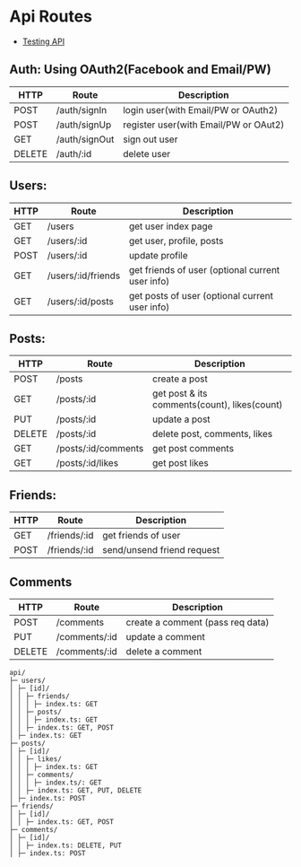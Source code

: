 # Api Routes

- [Testing API](https://github.com/KennFatt/nextjs-api-routes-testing)

## Auth: Using OAuth2(Facebook and Email/PW)

| HTTP   | Route         | Description                           |
| ------ | ------------- | ------------------------------------- |
| POST   | /auth/signIn  | login user(with Email/PW or OAuth2)   |
| POST   | /auth/signUp  | register user(with Email/PW or OAut2) |
| GET    | /auth/signOut | sign out user                         |
| DELETE | /auth/:id     | delete user                           |

## Users:

| HTTP | Route              | Description                                      |
| ---- | ------------------ | ------------------------------------------------ |
| GET  | /users             | get user index page                              |
| GET  | /users/:id         | get user, profile, posts                         |
| POST | /users/:id         | update profile                                   |
| GET  | /users/:id/friends | get friends of user (optional current user info) |
| GET  | /users/:id/posts   | get posts of user (optional current user info)   |

## Posts:

| HTTP   | Route               | Description                                  |
| ------ | ------------------- | -------------------------------------------- |
| POST   | /posts              | create a post                                |
| GET    | /posts/:id          | get post & its comments(count), likes(count) |
| PUT    | /posts/:id          | update a post                                |
| DELETE | /posts/:id          | delete post, comments, likes                 |
| GET    | /posts/:id/comments | get post comments                            |
| GET    | /posts/:id/likes    | get post likes                               |

## Friends:

| HTTP | Route        | Description                |
| ---- | ------------ | -------------------------- |
| GET  | /friends/:id | get friends of user        |
| POST | /friends/:id | send/unsend friend request |

## Comments

| HTTP   | Route         | Description                      |
| ------ | ------------- | -------------------------------- |
| POST   | /comments     | create a comment (pass req data) |
| PUT    | /comments/:id | update a comment                 |
| DELETE | /comments/:id | delete a comment                 |

```
api/
├─ users/
│ ├─ [id]/
│ │ ├─ friends/
│ │ │ ├─ index.ts: GET
│ │ ├─ posts/
│ │ │ ├─ index.ts: GET
│ │ ├─ index.ts: GET, POST
│ ├─ index.ts: GET
├─ posts/
│ ├─ [id]/
│ │ ├─ likes/
│ │ │ ├─ index.ts: GET
│ │ ├─ comments/
│ │ │ ├─ index.ts/: GET
│ │ ├─ index.ts: GET, PUT, DELETE
│ ├─ index.ts: POST
├─ friends/
│ ├─ [id]/
│ │ ├─ index.ts: GET, POST
├─ comments/
│ ├─ [id]/
│ │ ├─ index.ts: DELETE, PUT
│ ├─ index.ts: POST
```
